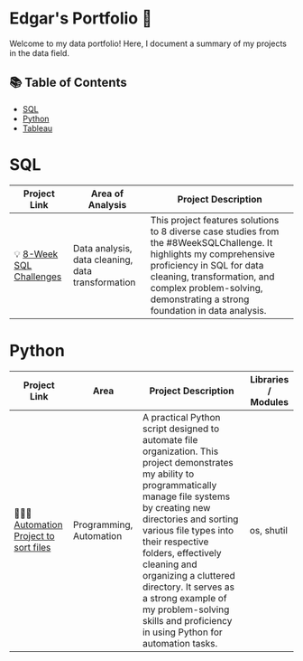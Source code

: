 # Edgar's Portfolio 🦈

Welcome to my data portfolio! Here, I document a summary of my projects in the data field. 

## 📚 Table of Contents
- [SQL](#sql)
- [Python](#python)
- [Tableau](#tableau)

# SQL

| Project Link | Area of Analysis | Project Description | 
|---|---|---|
| 💡 [8-Week SQL Challenges](https://github.com/KingRyan/8-Week-SQL-Challenge) | Data analysis, data cleaning, data transformation | This project features solutions to 8 diverse case studies from the #8WeekSQLChallenge. It highlights my comprehensive proficiency in SQL for data cleaning, transformation, and complex problem-solving, demonstrating a strong foundation in data analysis.|

# Python

| Project Link | Area | Project Description | Libraries / Modules |    
|---|---|---|---|
| 👩🏻‍💻 [Automation Project to sort files](https://github.com/katiehuangx/CS50P/blob/main/README.md) | Programming, Automation | A practical Python script designed to automate file organization. This project demonstrates my ability to programmatically manage file systems by creating new directories and sorting various file types into their respective folders, effectively cleaning and organizing a cluttered directory. It serves as a strong example of my problem-solving skills and proficiency in using Python for automation tasks.| os, shutil |
